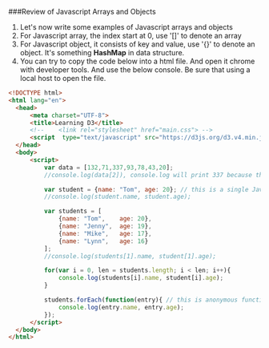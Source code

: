 ###Review of Javascript Arrays and Objects
1. Let's now write some examples of Javascript arrays and objects
  1. For Javascript array, the index start at 0, use '[]' to denote an array
  2. For Javascript object, it consists of key and value, use '{}' to denote an object. It's something __HashMap__ in data structure.
  3. You can try to copy the code below into a html file. And open it chrome with developer tools. And use the below console. Be sure that using a local host to open the file. 
  ```HTML
<!DOCTYPE html>
<html lang="en">
	<head>
		<meta charset="UTF-8">
		<title>Learning D3</title>
		<!-- 	<link rel="stylesheet" href="main.css"> -->
		<script  type="text/javascript" src="https://d3js.org/d3.v4.min.js"></script>
	</head>
	<body>
		<script>
			var data = [132,71,337,93,78,43,20];
			//console.log(data[2]), console.log will print 337 because the index of Javascript start at 0

			var student = {name: "Tom", age: 20}; // this is a single Javascript object
			//console.log(student.name, student.age);

			var students = [
				{name: "Tom", 	 age: 20},
				{name: "Jenny",  age: 19},
				{name: "Mike", 	 age: 17},
				{name: "Lynn",	 age: 16}
			];
			//console.log(students[1].name, student[1].age);

			for(var i = 0, len = students.length; i < len; i++){
				console.log(students[i].name, student[i].age);
			}

			students.forEach(function(entry){ // this is anonymous functiom
				console.log(entry.name, entry.age);
			});
		</script>	
	</body>
</html>
  ```
